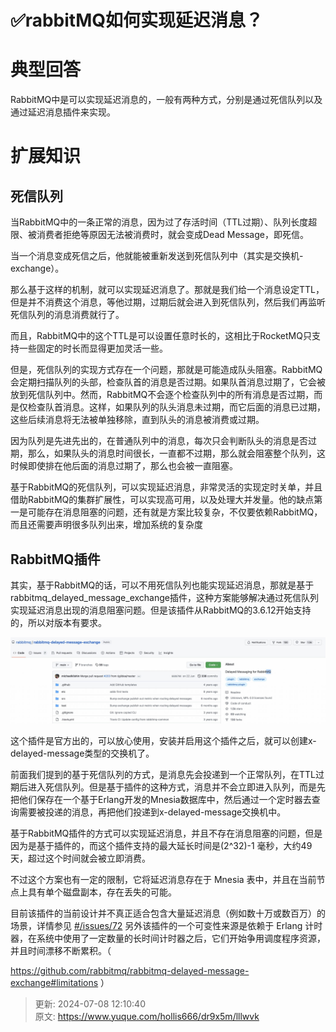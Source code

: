 # ✅rabbitMQ如何实现延迟消息？

# 典型回答


RabbitMQ中是可以实现延迟消息的，一般有两种方式，分别是通过死信队列以及通过延迟消息插件来实现。



# 扩展知识
## 死信队列


当RabbitMQ中的一条正常的消息，因为过了存活时间（TTL过期）、队列长度超限、被消费者拒绝等原因无法被消费时，就会变成Dead Message，即死信。



当一个消息变成死信之后，他就能被重新发送到死信队列中（其实是交换机-exchange）。



那么基于这样的机制，就可以实现延迟消息了。那就是我们给一个消息设定TTL，但是并不消费这个消息，等他过期，过期后就会进入到死信队列，然后我们再监听死信队列的消息消费就行了。



而且，RabbitMQ中的这个TTL是可以设置任意时长的，这相比于RocketMQ只支持一些固定的时长而显得更加灵活一些。



但是，死信队列的实现方式存在一个问题，那就是可能造成队头阻塞。RabbitMQ会定期扫描队列的头部，检查队首的消息是否过期。如果队首消息过期了，它会被放到死信队列中。然而，RabbitMQ不会逐个检查队列中的所有消息是否过期，而是仅检查队首消息。这样，如果队列的队头消息未过期，而它后面的消息已过期，这些后续消息将无法被单独移除，直到队头的消息被消费或过期。



因为队列是先进先出的，在普通队列中的消息，每次只会判断队头的消息是否过期，那么，如果队头的消息时间很长，一直都不过期，那么就会阻塞整个队列，这时候即使排在他后面的消息过期了，那么也会被一直阻塞。



基于RabbitMQ的死信队列，可以实现延迟消息，非常灵活的实现定时关单，并且借助RabbitMQ的集群扩展性，可以实现高可用，以及处理大并发量。他的缺点第一是可能存在消息阻塞的问题，还有就是方案比较复杂，不仅要依赖RabbitMQ，而且还需要声明很多队列出来，增加系统的复杂度

## 
## RabbitMQ插件
其实，基于RabbitMQ的话，可以不用死信队列也能实现延迟消息，那就是基于rabbitmq_delayed_message_exchange插件，这种方案能够解决通过死信队列实现延迟消息出现的消息阻塞问题。但是该插件从RabbitMQ的3.6.12开始支持的，所以对版本有要求。



![1671869294254-32000976-4398-458d-b2fa-a5f3ce3e2119.jpeg](./img/U8eHhh4G9nlIYWGd/1671869294254-32000976-4398-458d-b2fa-a5f3ce3e2119-852540.jpeg)

这个插件是官方出的，可以放心使用，安装并启用这个插件之后，就可以创建x-delayed-message类型的交换机了。



前面我们提到的基于死信队列的方式，是消息先会投递到一个正常队列，在TTL过期后进入死信队列。但是基于插件的这种方式，消息并不会立即进入队列，而是先把他们保存在一个基于Erlang开发的Mnesia数据库中，然后通过一个定时器去查询需要被投递的消息，再把他们投递到x-delayed-message交换机中。



基于RabbitMQ插件的方式可以实现延迟消息，并且不存在消息阻塞的问题，但是因为是基于插件的，而这个插件支持的最大延长时间是(2^32)-1 毫秒，大约49天，超过这个时间就会被立即消费。



不过这个方案也有一定的限制，它将延迟消息存在于 Mnesia 表中，并且在当前节点上具有单个磁盘副本，存在丢失的可能。



目前该插件的当前设计并不真正适合包含大量延迟消息（例如数十万或数百万）的场景，详情参见 [#/issues/72](https://link.juejin.cn?target=https%3A%2F%2Fgithub.com%2Frabbitmq%2Frabbitmq-delayed-message-exchange%2Fissues%2F72) 另外该插件的一个可变性来源是依赖于 Erlang 计时器，在系统中使用了一定数量的长时间计时器之后，它们开始争用调度程序资源，并且时间漂移不断累积。（

[<font style="color:rgb(31, 35, 40);">https://github.com/rabbitmq/rabbitmq-delayed-message-exchange#limitations</font>](https://github.com/rabbitmq/rabbitmq-delayed-message-exchange#limitations) ）





> 更新: 2024-07-08 12:10:40  
> 原文: <https://www.yuque.com/hollis666/dr9x5m/lllwvk>